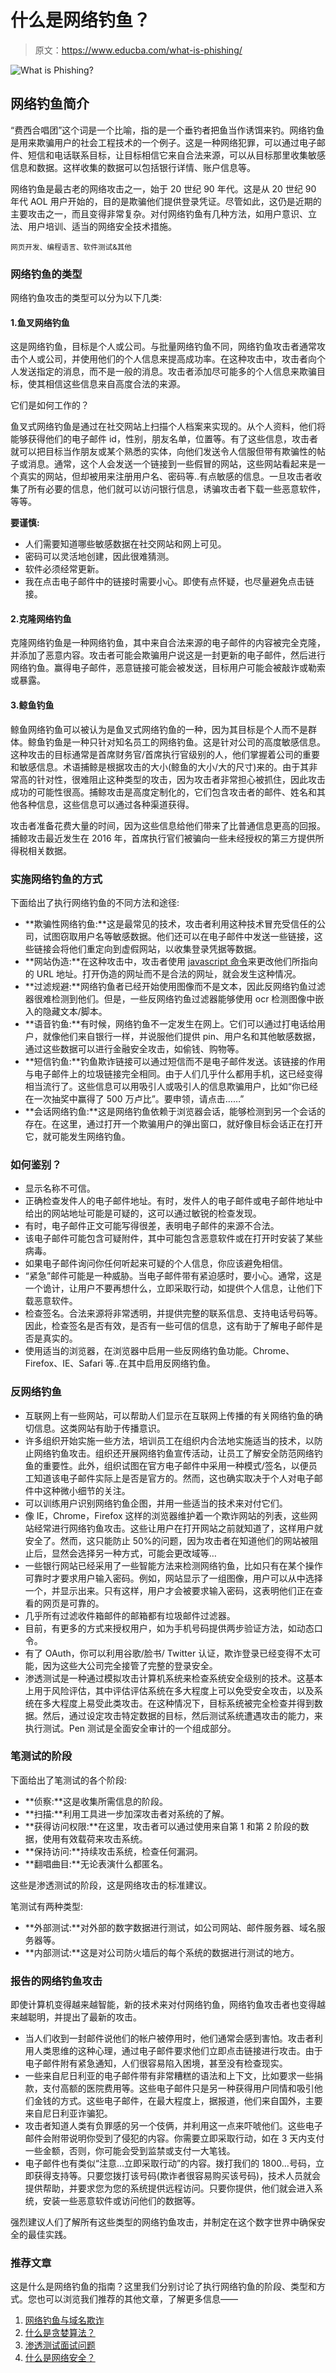 # 什么是网络钓鱼？

> 原文：<https://www.educba.com/what-is-phishing/>

![What is Phishing?](img/7abee6ffc0a95cfa8381014666d008ac.png)



## 网络钓鱼简介

“费西合唱团”这个词是一个比喻，指的是一个垂钓者把鱼当作诱饵来钓。网络钓鱼是用来欺骗用户的社会工程技术的一个例子。这是一种网络犯罪，可以通过电子邮件、短信和电话联系目标，让目标相信它来自合法来源，可以从目标那里收集敏感信息和数据。这样收集的数据可以包括银行详情、账户信息等。

网络钓鱼是最古老的网络攻击之一，始于 20 世纪 90 年代。这是从 20 世纪 90 年代 AOL 用户开始的，目的是欺骗他们提供登录凭证。尽管如此，这仍是近期的主要攻击之一，而且变得非常复杂。对付网络钓鱼有几种方法，如用户意识、立法、用户培训、适当的网络安全技术措施。

<small>网页开发、编程语言、软件测试&其他</small>

### 网络钓鱼的类型

网络钓鱼攻击的类型可以分为以下几类:

#### 1.鱼叉网络钓鱼

这是网络钓鱼，目标是个人或公司。与批量网络钓鱼不同，网络钓鱼攻击者通常攻击个人或公司，并使用他们的个人信息来提高成功率。在这种攻击中，攻击者向个人发送指定的消息，而不是一般的消息。攻击者添加尽可能多的个人信息来欺骗目标，使其相信这些信息来自高度合法的来源。

它们是如何工作的？

鱼叉式网络钓鱼是通过在社交网站上扫描个人档案来实现的。从个人资料，他们将能够获得他们的电子邮件 id，性别，朋友名单，位置等。有了这些信息，攻击者就可以把目标当作朋友或某个熟悉的实体，向他们发送令人信服但带有欺骗性的帖子或消息。通常，这个人会发送一个链接到一些假冒的网站，这些网站看起来是一个真实的网站，但却被用来注册用户名、密码等..有点敏感的信息。一旦攻击者收集了所有必要的信息，他们就可以访问银行信息，诱骗攻击者下载一些恶意软件，等等。

**要谨慎:**

*   人们需要知道哪些敏感数据在社交网站和网上可见。
*   密码可以灵活地创建，因此很难猜测。
*   软件必须经常更新。
*   我在点击电子邮件中的链接时需要小心。即使有点怀疑，也尽量避免点击链接。

#### 2.克隆网络钓鱼

克隆网络钓鱼是一种网络钓鱼，其中来自合法来源的电子邮件的内容被完全克隆，并添加了恶意内容。攻击者可能会欺骗用户说这是一封更新的电子邮件，然后进行网络钓鱼。赢得电子邮件，恶意链接可能会被发送，目标用户可能会被敲诈或勒索或暴露。

#### 3.鲸鱼钓鱼

鲸鱼网络钓鱼可以被认为是鱼叉式网络钓鱼的一种，因为其目标是个人而不是群体。鲸鱼钓鱼是一种只针对知名员工的网络钓鱼。这是针对公司的高度敏感信息。这种攻击的目标通常是首席财务官/首席执行官级别的人，他们掌握着公司的重要和敏感信息。术语捕鲸是根据攻击的大小(鲸鱼的大小/大的尺寸)来的。由于其非常高的针对性，很难阻止这种类型的攻击，因为攻击者非常担心被抓住，因此攻击成功的可能性很高。捕鲸攻击是高度定制化的，它们包含攻击者的邮件、姓名和其他各种信息，这些信息可以通过各种渠道获得。

攻击者准备花费大量的时间，因为这些信息给他们带来了比普通信息更高的回报。捕鲸攻击最近发生在 2016 年，首席执行官们被骗向一些未经授权的第三方提供所得税相关数据。

### 实施网络钓鱼的方式

下面给出了执行网络钓鱼的不同方法和途径:

*   **欺骗性网络钓鱼:**这是最常见的技术，攻击者利用这种技术冒充受信任的公司，试图窃取用户名等敏感数据。他们还可以在电子邮件中发送一些链接，这些链接会将他们重定向到虚假网站，以收集登录凭据等数据。
*   **网站伪造:**在这种攻击中，攻击者使用 [javascript 命令](https://www.educba.com/what-is-javascript/)来更改他们所指向的 URL 地址。打开伪造的网址而不是合法的网址，就会发生这种情况。
*   **过滤规避:**网络钓鱼者已经开始使用图像而不是文本，因此反网络钓鱼过滤器很难检测到他们。但是，一些反网络钓鱼过滤器能够使用 ocr 检测图像中嵌入的隐藏文本/脚本。
*   **语音钓鱼:**有时候，网络钓鱼不一定发生在网上。它们可以通过打电话给用户，就像他们来自银行一样，并说服他们提供 pin、用户名和其他敏感数据，通过这些数据可以进行金融安全攻击，如偷钱、购物等。
*   **短信钓鱼:**钓鱼欺诈链接可以通过短信而不是电子邮件发送。该链接的作用与电子邮件上的垃圾链接完全相同。由于人们几乎什么都用手机，这已经变得相当流行了。这些信息可以用吸引人或吸引人的信息欺骗用户，比如“你已经在一次抽奖中赢得了 500 万卢比”。要申领，请点击……”
*   **会话网络钓鱼:**这是网络钓鱼依赖于浏览器会话，能够检测到另一个会话的存在。在这里，通过打开一个欺骗用户的弹出窗口，就好像目标会话正在打开它，就可能发生网络钓鱼。

### 如何鉴别？

*   显示名称不可信。
*   正确检查发件人的电子邮件地址。有时，发件人的电子邮件或电子邮件地址中给出的网站地址可能是可疑的，这可以通过敏锐的检查发现。
*   有时，电子邮件正文可能写得很差，表明电子邮件的来源不合法。
*   该电子邮件可能包含可疑附件，其中可能包含恶意软件或在打开时安装了某些病毒。
*   如果电子邮件询问你任何听起来可疑的个人信息，你应该避免相信。
*   “紧急”邮件可能是一种威胁。当电子邮件带有紧迫感时，要小心。通常，这是一个诡计，让用户不要再想什么，立即采取行动，如提供个人信息，让他们下载恶意软件。
*   检查签名。合法来源将非常透明，并提供完整的联系信息、支持电话号码等。因此，检查签名是否有效，是否有一些可信的信息，这有助于了解电子邮件是否是真实的。
*   使用适当的浏览器，在浏览器中启用一些反网络钓鱼功能。Chrome、Firefox、IE、Safari 等..在其中启用反网络钓鱼。

### 反网络钓鱼

*   互联网上有一些网站，可以帮助人们显示在互联网上传播的有关网络钓鱼的确切信息。这类网站有助于传播意识。
*   许多组织开始实施一些方法，培训员工在组织内合法地实施适当的技术，以防止网络钓鱼攻击。组织还开展网络钓鱼宣传活动，让员工了解安全防范网络钓鱼的重要性。此外，组织试图在官方电子邮件中采用一种模式/签名，以便员工知道该电子邮件实际上是否是官方的。然而，这也确实取决于个人对电子邮件中这种微小细节的关注。
*   可以训练用户识别网络钓鱼企图，并用一些适当的技术来对付它们。
*   像 IE，Chrome，Firefox 这样的浏览器维护着一个欺诈网站的列表，这些网站经常进行网络钓鱼攻击。这些让用户在打开网站之前就知道了，这样用户就安全了。然而，这只能防止 50%的问题，因为攻击者在知道他们的网站被阻止后，显然会选择另一种方式，可能会更改域等…
*   一些银行网站已经采用了一些智能方法来检测网络钓鱼，比如只有在某个操作可靠时才要求用户输入密码。例如，网站显示了一组图像，用户可以从中选择一个，并显示出来。只有这样，用户才会被要求输入密码，这表明他们正在查看的网页是可靠的。
*   几乎所有过滤收件箱邮件的邮箱都有垃圾邮件过滤器。
*   目前，有更多的方式来授权用户，如为手机号码提供两步验证方法，如动态口令。
*   有了 OAuth，你可以利用谷歌/脸书/ Twitter 认证，欺诈登录已经变得不太可能，因为这些大公司完全接管了完整的登录安全。
*   渗透测试是一种通过模拟攻击计算机系统来检查系统安全级别的技术。这基本上用于风险评估，其中评估评估系统在多大程度上可以免受安全攻击，以及系统在多大程度上易受此类攻击。在这种情况下，目标系统被完全检查并得到数据。然后，通过设定攻击特定数据的目标，然后测试系统遭遇攻击的能力，来执行测试。Pen 测试是全面安全审计的一个组成部分。

### 笔测试的阶段

下面给出了笔测试的各个阶段:

*   **侦察:**这是收集所需信息的阶段。
*   **扫描:**利用工具进一步加深攻击者对系统的了解。
*   **获得访问权限:**在这里，攻击者可以通过使用来自第 1 和第 2 阶段的数据，使用有效载荷来攻击系统。
*   **保持访问:**持续攻击系统，检查任何漏洞。
*   **翻唱曲目:**无论表演什么都匿名。

这些是渗透测试的阶段，这是网络攻击的标准建议。

笔测试有两种类型:

*   **外部测试:**对外部的数字数据进行测试，如公司网站、邮件服务器、域名服务器等。
*   **内部测试:**这是对公司防火墙后的每个系统的数据进行测试的地方。

### 报告的网络钓鱼攻击

即使计算机变得越来越智能，新的技术来对付网络钓鱼，网络钓鱼攻击者也变得越来越聪明，并提出了最新的攻击。

*   当人们收到一封邮件说他们的帐户被停用时，他们通常会感到害怕。攻击者利用人类思维的这种心理，通过电子邮件要求他们立即点击链接进行攻击。由于电子邮件附有紧急通知，人们很容易陷入困境，甚至没有检查现实。
*   一些来自尼日利亚的电子邮件带有非常糟糕的语法和上下文，比如要求一些捐款，支付高额的医院费用等。这些电子邮件只是另一种获得用户同情和吸引他们金钱的方式。这些电子邮件，在最大程度上，据报道，他们来自国外，主要来自尼日利亚诈骗犯。
*   攻击者知道人类有负罪感的另一个伎俩，并利用这一点来吓唬他们。这些电子邮件会附带说明你受到了侵犯的内容。你需要立即采取行动，如在 3 天内支付一些金额，否则，你可能会受到监禁或支付一大笔钱。
*   电子邮件也有类似“注意…立即采取行动”的内容。拨打我们的 1800…号码，立即获得支持等。只要您拨打该号码(欺诈者很容易购买该号码)，技术人员就会提供帮助，并要求您为您的系统提供远程访问。只要你提供，他们就会进入系统，安装一些恶意软件或访问他们的数据等。

强烈建议人们了解所有这些类型的网络钓鱼攻击，并制定在这个数字世界中确保安全的最佳实践。

### 推荐文章

这是什么是网络钓鱼的指南？这里我们分别讨论了执行网络钓鱼的阶段、类型和方式。您也可以浏览我们推荐的其他文章，了解更多信息——

1.  [网络钓鱼与域名欺诈](https://www.educba.com/phishing-and-pharming/)
2.  [什么是贪婪算法？](https://www.educba.com/what-is-a-greedy-algorithm/)
3.  [渗透测试面试问题](https://www.educba.com/penetration-testing-interview-questions/)
4.  [什么是网络安全？](https://www.educba.com/what-is-network-security/)






